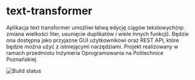 # text-transformer
Aplikacja text transformer umożliwi łatwą edycję ciągów tekstowych(np. zmiana wielkości liter, usunięcie duplikatów i wiele innych funkcji). Będzie ona dostępna
jako przyjazne GUI użytkownikowi oraz REST API, które będzie można użyć z istniejącymi narzędziami.
Projekt realizowany w ramach przedmiotu Inżynieria Oprogramowania na Politechnice Poznańskiej.

![Build status](<https://travis-ci.com/Putrus/text-transformer.svg?branch=master>)
